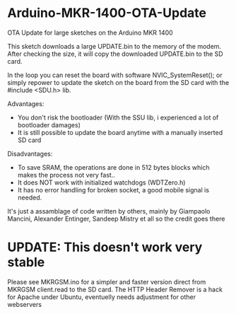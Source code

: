 # Arduino-MKR-1400-OTA-Update
OTA Update for large sketches on the Arduino MKR 1400

This sketch downloads a large UPDATE.bin to the memory of the modem. 
After checking the size, it will copy the downloaded UPDATE.bin to the SD card.

In the loop you can reset the board with software NVIC_SystemReset(); or simply repower to update the sketch on the board from the SD card with the 
#include <SDU.h> lib.


Advantages:
- You don't risk the bootloader (With the SSU lib, i experienced a lot of bootloader damages)
- It is still possible to update the board anytime with a manually inserted SD card

Disadvantages:

- To save SRAM, the operations are done in 512 bytes blocks which makes the process not very fast..
- It does NOT work with initialized watchdogs (WDTZero.h)
- It has no error handling for broken socket, a good mobile signal is needed.


It's just a assamblage of code written by others, mainly by Giampaolo Mancini, Alexander Entinger, Sandeep Mistry et all so the credit goes there  


# UPDATE: This doesn't work very stable
Please see MKRGSM.ino for a simpler and faster version direct from MKRGSM client.read to the SD card.
The HTTP Header Remover is a hack for Apache under Ubuntu, eventuelly needs adjustment for other webservers
